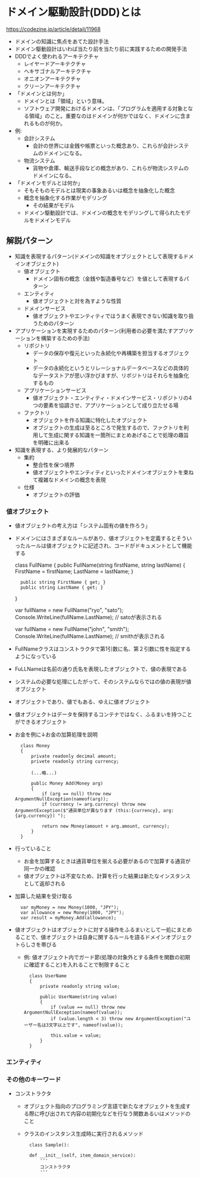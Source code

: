 # ドメイン駆動設計(DDD)とは
https://codezine.jp/article/detail/11968
- ドメインの知識に焦点をあてた設計手法
- ドメイン駆動設計はいわば当たり前を当たり前に実践するための開発手法
- DDDでよく使われるアーキテクチャ
    - レイヤードアーキテクチャ
    - ヘキサゴナルアーキテクチャ
    - オニオンアーキテクチャ
    - クリーンアーキテクチャ
- 「ドメインとは何か」
    - ドメインとは「領域」という意味。
    - ソフトウェア開発におけるドメインは、「プログラムを適用する対象となる領域」のこと。重要なのはドメインが何かではなく、ドメインに含まれるものが何か。
- 例:
    - 会計システム
        - 会計の世界には金銭や帳票といった概念あり、これらが会計システムのドメインになる。
    - 物流システム
        - 貨物や倉庫、輸送手段などの概念があり、これらが物流システムのドメインになる。
- 「ドメインモデルとは何か」
    - そもそものモデルとは現実の事象あるいは概念を抽象化した概念
    - 概念を抽象化する作業がモデリング
        - その結果がモデル
    - ドメイン駆動設計では、ドメインの概念をモデリングして得られたモデルをドメインモデル

## 解説パターン
- 知識を表現するパターン(ドメインの知識をオブジェクトとして表現するドメインオブジェクト)
    - 値オブジェクト
        - ドメイン固有の概念（金銭や製造番号など）を値として表現するパターン
    - エンティティ
        - 値オブジェクトと対を為すような性質
    - ドメインサービス
        - 値オブジェクトやエンティティではうまく表現できない知識を取り扱うためのパターン
- アプリケーションを実現するためのパターン(利用者の必要を満たすアプリケーションを構築するための手法)
    - リポジトリ
        - データの保存や復元といった永続化や再構築を担当するオブジェクト
        - データの永続化というとリレーショナルデータベースなどの具体的なデータストアが思い浮かびますが、リポジトリはそれらを抽象化するもの
    - アプリケーションサービス
        - 値オブジェクト・エンティティ・ドメインサービス・リポジトリの4つの要素を協調させ、アプリケーションとして成り立たせる場
    - ファクトリ
        - オブジェクトを作る知識に特化したオブジェクト
        - オブジェクトの生成は至るところで発生するので、ファクトリを利用して生成に関する知識を一箇所にまとめあげることで処理の趣旨を明確に出来る
- 知識を表現する、より発展的なパターン
    - 集約
        - 整合性を保つ境界
        - 値オブジェクトやエンティティといったドメインオブジェクトを束ねて複雑なドメインの概念を表現
    - 仕様
        - オブジェクトの評価

### 値オブジェクト
- 値オブジェクトの考え方は「システム固有の値を作ろう」
- ドメインにはさまざまなルールがあり、値オブジェクトを定義するとそういったルールは値オブジェクトに記述され、コードがドキュメントとして機能する

    class FullName
    {
        public FullName(string firstName, string lastName)
        {
            FirstName = firstName;
            LastName = lastName;
        }

        public string FirstName { get; }
        public string LastName { get; }
    }

    var fullName = new FullName("ryo", "sato");
    Console.WriteLine(fullName.LastName); // satoが表示される

    var fullName = new FullName("john", "smith");
    Console.WriteLine(fullName.LastName); // smithが表示される

- FullNameクラスはコンストラクタで第1引数に名、第２引数に性を指定するようになっている
- FuLLNameは名前の通り氏名を表現したオブジェクトで、値の表現である
- システムの必要な処理にしたがって、そのシステムならではの値の表現が値オブジェクト
- オブジェクトであり、値でもある、ゆえに値オブジェクト
- 値オブジェクトはデータを保持するコンテナではなく、ふるまいを持つことができるオブジェクト
- お金を例に↓お金の加算処理を説明

        class Money
        {
            private readonly decimal amount;
            privete readonly string currency;

            (...略...)

            public Money Add(Money arg)
            {
                if (arg == null) throw new ArgumentNullException(nameof(arg));
                if (currency != arg.currency) throw new ArgumentException($"通貨単位が異なります (this:{currency}, arg:{arg.currency}) ");

                return new Money(amount + arg.amount, currency);
            }
        }
- 行っていること
    - お金を加算するときは通貨単位を揃える必要があるので加算する通貨が同一かの確認
    - 値オブジェクトは不変なため、計算を行った結果は新たなインスタンスとして返却される

- 加算した結果を受け取る

        var myMoney = new Money(1000, "JPY");
        var allowance = new Money(1000, "JPY");
        var result = myMoney.Add(allowance);

- 値オブジェクトはオブジェクトに対する操作をふるまいとして一処にまとめることで、値オブジェクトは自身に関するルールを語るドメインオブジェクトらしさを帯びる
    - 例: 値オブジェクト内でガード節(処理の対象外とする条件を関数の初期に確認すること)を入れることで制限すること

            class UserName
            {
                private readonly string value;

                public UserName(string value)
                {
                    if (value == null) throw new ArgumentNullException(nameof(value));
                    if (value.length < 3) throw new ArgumentException("ユーザー名は3文字以上です", nameof(value));

                    this.value = value;
                }
            }

### エンティティ


### その他のキーワード
- コンストラクタ
    - オブジェクト指向のプログラミング言語で新たなオブジェクトを生成する際に呼び出されて内容の初期化などを行なう関数あるいはメソッドのこと
    - クラスのインスタンス生成時に実行されるメソッド

            class Sample():

            def __init__(self, item_domain_service):
                '''
                コンストラクタ
                '''
